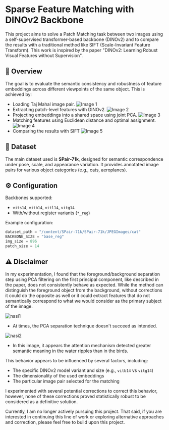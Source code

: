 # Sparse Feature Matching with DINOv2 Backbone

This project aims to solve a Patch Matching task between two images using a self-supervised transformer-based backbone (DINOv2) and to compare the results with a traditional method like SIFT (Scale-Invariant Feature Transform). This work is inspired by the paper "DINOv2: Learning Robust Visual Features without Supervision". 

## 🧠 Overview

The goal is to evaluate the semantic consistency and robustness of feature embeddings across different viewpoints of the same object. This is achieved by:

- Loading Taj Mahal image pair.
![Image 1](https://github.com/user-attachments/assets/039f886b-1e76-4a07-a5e4-9b6dc50b61f6)
- Extracting patch-level features with DINOv2.
![Image 2](https://github.com/user-attachments/assets/eab82e32-2a96-41a8-9e88-268e9e9caab5)
- Projecting embeddings into a shared space using joint PCA.
![Image 3](https://github.com/user-attachments/assets/8aaccc3b-e52b-410e-a995-d6da33662e7a)
- Matching features using Euclidean distance and optimal assignment.
![Image 4](https://github.com/user-attachments/assets/4314a581-a5b7-4cba-b5e5-c4178fefec98)
- Comparing the results with SIFT
![Image 5](https://github.com/user-attachments/assets/d837ee54-9ead-4844-98ab-44999ee018c7)

## 📁 Dataset

The main dataset used is **SPair-71k**, designed for semantic correspondence under pose, scale, and appearance variation. It provides annotated image pairs for various object categories (e.g., cats, aeroplanes).

## ⚙️ Configuration

Backbones supported:
- `vits14`, `vitb14`, `vitl14`, `vitg14`
- With/without register variants (`*_reg`)

Example configuration:
```python
dataset_path = "/content/SPair-71k/SPair-71k/JPEGImages/cat"
BACKBONE_SIZE = "base_reg"
img_size = 896
patch_size = 14
```

## ⚠️ Disclaimer

In my experimentation, I found that the foreground/background separation step using PCA filtering on the first principal component, like described in the paper, does not consistently behave as expected. While the method can distinguish the foreground object from the background, without corrections it could do the opposite as well or it could extract features that do not semantically correspond to what we would consider as the primary subject of the image.

![nasi1](https://github.com/user-attachments/assets/7729427a-aff3-4120-8584-ee39000ef980)
* At times, the PCA separation technique doesn't succeed as intended.

![nasi2](https://github.com/user-attachments/assets/693ac8ff-6bc0-466d-b410-72c892888574)
* In this image, it appears the attention mechanism detected greater semantic meaning in the water ripples than in the birds.

This behavior appears to be influenced by several factors, including:

- The specific DINOv2 model variant and size (e.g., `vitb14` vs `vitg14`)
- The dimensionality of the used embeddings
- The particular image pair selected for the matching

I experimented with several potential corrections to correct this behavior, however, none of these corrections proved statistically robust to be considered as a definitive solution.

Currently, I am no longer actively pursuing this project. That said, if you are interested in continuing this line of work or exploring alternative approaches and correction, please feel free to build upon this project.

